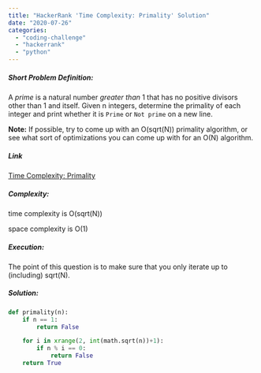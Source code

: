 ```yaml
---
title: "HackerRank 'Time Complexity: Primality' Solution"
date: "2020-07-26"
categories: 
  - "coding-challenge"
  - "hackerrank"
  - "python"
---
```


##### Short Problem Definition:

A _prime_ is a natural number _greater than_ 1 that has no positive divisors other than 1 and itself. Given n integers, determine the primality of each integer and print whether it is `Prime` or `Not prime` on a new line.

**Note:** If possible, try to come up with an O(sqrt(N)) primality algorithm, or see what sort of optimizations you can come up with for an O(N) algorithm.

##### Link

[Time Complexity: Primality](https://www.hackerrank.com/challenges/ctci-big-o/problem)

##### Complexity:

time complexity is O(sqrt(N))

space complexity is O(1)

##### Execution:

The point of this question is to make sure that you only iterate up to (including) sqrt(N).

##### Solution:

```python
def primality(n):
    if n == 1:
        return False

    for i in xrange(2, int(math.sqrt(n))+1):
        if n % i == 0:
            return False
    return True
```
